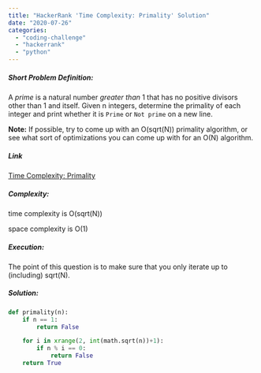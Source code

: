 ```yaml
---
title: "HackerRank 'Time Complexity: Primality' Solution"
date: "2020-07-26"
categories: 
  - "coding-challenge"
  - "hackerrank"
  - "python"
---
```


##### Short Problem Definition:

A _prime_ is a natural number _greater than_ 1 that has no positive divisors other than 1 and itself. Given n integers, determine the primality of each integer and print whether it is `Prime` or `Not prime` on a new line.

**Note:** If possible, try to come up with an O(sqrt(N)) primality algorithm, or see what sort of optimizations you can come up with for an O(N) algorithm.

##### Link

[Time Complexity: Primality](https://www.hackerrank.com/challenges/ctci-big-o/problem)

##### Complexity:

time complexity is O(sqrt(N))

space complexity is O(1)

##### Execution:

The point of this question is to make sure that you only iterate up to (including) sqrt(N).

##### Solution:

```python
def primality(n):
    if n == 1:
        return False

    for i in xrange(2, int(math.sqrt(n))+1):
        if n % i == 0:
            return False
    return True
```
